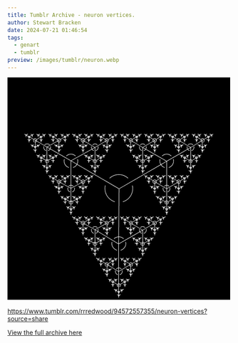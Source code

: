 ```yaml
---
title: Tumblr Archive - neuron vertices.
author: Stewart Bracken
date: 2024-07-21 01:46:54
tags:
  - genart
  - tumblr
preview: /images/tumblr/neuron.webp
---
```


![neuron vertices.](/images/tumblr/neuron.webp)

https://www.tumblr.com/rrredwood/94572557355/neuron-vertices?source=share

[View the full archive here](https://www.tumblr.com/rrredwood)